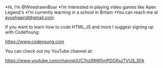 •Hi, I’m @WiredrawnBoar
•I’m interested in playing video games like Apex Legend's
•I’m currently learning in a school in Britain
•You can reach me at ayushgaind@gmail.com

If you want to learn how to code HTML,JS and more I 
suggest signing up with CodeYoung:

https://www.codeyoung.com

You can check out my YouTube channel at:

https://www.youtube.com/channel/UC7nz99W5mPDOXszTVUS_5FA
